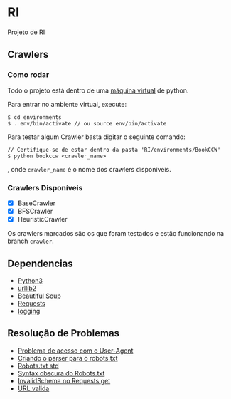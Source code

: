 # RI
Projeto de RI

## Crawlers

### Como rodar
Todo o projeto está dentro de uma [máquina virtual](https://www.digitalocean.com/community/tutorials/how-to-install-python-3-and-set-up-a-local-programming-environment-on-ubuntu-20-04) de python.

Para entrar no ambiente virtual, execute:
```
$ cd environments
$ . env/bin/activate // ou source env/bin/activate
```

Para testar algum Crawler basta digitar o seguinte comando:
```
// Certifique-se de estar dentro da pasta 'RI/environments/BookCCW'
$ python bookccw <crawler_name>
```
, onde `crawler_name` é o nome dos crawlers disponíveis.

### Crawlers Disponíveis
- [x] BaseCrawler
- [x] BFSCrawler
- [x] HeuristicCrawler

Os crawlers marcados são os que foram testados e estão funcionando na branch `crawler`.


## Dependencias 

* [Python3](https://www.python.org/)
* [urllib2](https://docs.python.org/3/howto/urllib2.html)
* [Beautiful Soup](https://www.crummy.com/software/BeautifulSoup/bs4/doc/)
* [Requests](https://docs.python-requests.org/en/latest/)
* [logging](https://docs.python.org/3/library/logging.html)

## Resolução de Problemas

* [Problema de acesso com o User-Agent](https://stackoverflow.com/questions/62599036/python-requests-is-slow-and-takes-very-long-to-complete-http-or-https-request)
* [Criando o parser para o robots.txt](https://stackoverflow.com/questions/60800033/parse-allowed-and-disallowed-parts-of-robots-txt-file)
* [Robots.txt std](http://www.robotstxt.org/robotstxt.html)
* [Syntax obscura do Robots.txt](https://www.ctrl.blog/entry/arcane-robotstxt-directives.html)
* [InvalidSchema no Requests.get](https://stackoverflow.com/questions/30770213/no-schema-supplied-and-other-errors-with-using-requests-get)
* [URL valida](https://stackoverflow.com/questions/827557/how-do-you-validate-a-url-with-a-regular-expression-in-python)
